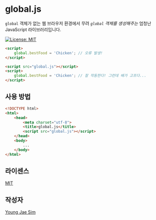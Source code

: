 # global.js
`global` 객체가 없는 웹 브라우저 환경에서 무려 *`global` 객체를 생성해주는* 엄청난 JavaScript 라이브러리입니다.

[![License: MIT](https://img.shields.io/badge/License-MIT-blue.svg)](https://opensource.org/licenses/MIT)

```html
<script>
	global.bestFood = 'Chicken'; // 오류 발생!
</script>
```

```html
<script src="global.js"></script>
<script>
	global.bestFood = 'Chicken'; // 잘 작동한다! 그런데 배가 고프다...
</script>
```

## 사용 방법
```html
<!DOCTYPE html>
<html>
	<head>
		<meta charset="utf-8">
		<title>global.js</title>
		<script src="global.js"></script>
	</head>
	<body>
		...
	</body>
</html>
```

## 라이센스
[MIT](LICENSE)

## 작성자
[Young Jae Sim](https://github.com/Hanul)